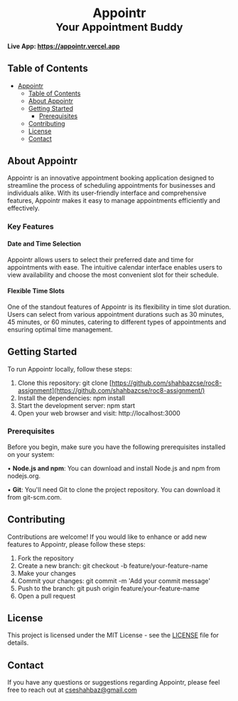 <h1 align="center">Appointr</br><sub align="center">Your Appointment Buddy</sub></h1>

#### Live App: https://appointr.vercel.app

## Table of Contents

- [Appointr](#orbix)
  - [Table of Contents](#table-of-contents)
  - [About Appointr](#about-appointr)
  - [Getting Started](#getting-started)
    - [Prerequisites](#prerequisites)
  - [Contributing](#contributing)
  - [License](#license)
  - [Contact](#contact)

## About Appointr

Appointr is an innovative appointment booking application designed to streamline the process of scheduling appointments for businesses and individuals alike. With its user-friendly interface and comprehensive features, Appointr makes it easy to manage appointments efficiently and effectively.

### Key Features

#### Date and Time Selection
Appointr allows users to select their preferred date and time for appointments with ease. The intuitive calendar interface enables users to view availability and choose the most convenient slot for their schedule.

#### Flexible Time Slots
One of the standout features of Appointr is its flexibility in time slot duration. Users can select from various appointment durations such as 30 minutes, 45 minutes, or 60 minutes, catering to different types of appointments and ensuring optimal time management.

## Getting Started

To run Appointr locally, follow these steps:

1. Clone this repository: git clone [https://github.com/shahbazcse/roc8-assignment](https://github.com/shahbazcse/roc8-assignment/)
2. Install the dependencies: npm install
3. Start the development server: npm start
4. Open your web browser and visit: http://localhost:3000

### Prerequisites

Before you begin, make sure you have the following prerequisites installed on your system:

• **Node.js and npm**: You can download and install Node.js and npm from nodejs.org.

• **Git**: You'll need Git to clone the project repository. You can download it from git-scm.com.

## Contributing

Contributions are welcome! If you would like to enhance or add new features to Appointr, please follow these steps:

1. Fork the repository
2. Create a new branch: git checkout -b feature/your-feature-name
3. Make your changes
4. Commit your changes: git commit -m 'Add your commit message'
5. Push to the branch: git push origin feature/your-feature-name
6. Open a pull request

## License

This project is licensed under the MIT License - see the [LICENSE](https://opensource.org/license/mit/) file for details.

## Contact
If you have any questions or suggestions regarding Appointr, please feel free to reach out at cseshahbaz@gmail.com
